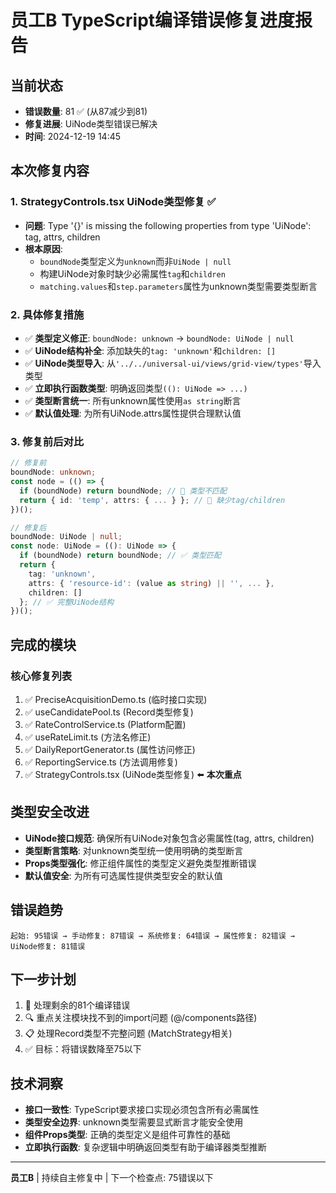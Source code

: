 # 员工B TypeScript编译错误修复进度报告

## 当前状态
- **错误数量**: 81 ✅ (从87减少到81)
- **修复进展**: UiNode类型错误已解决
- **时间**: 2024-12-19 14:45

## 本次修复内容

### 1. StrategyControls.tsx UiNode类型修复 ✅
- **问题**: Type '{}' is missing the following properties from type 'UiNode': tag, attrs, children
- **根本原因**: 
  - `boundNode`类型定义为`unknown`而非`UiNode | null`
  - 构建UiNode对象时缺少必需属性`tag`和`children`
  - `matching.values`和`step.parameters`属性为unknown类型需要类型断言

### 2. 具体修复措施
- ✅ **类型定义修正**: `boundNode: unknown` → `boundNode: UiNode | null`
- ✅ **UiNode结构补全**: 添加缺失的`tag: 'unknown'`和`children: []`
- ✅ **UiNode类型导入**: 从`'../../universal-ui/views/grid-view/types'`导入类型
- ✅ **立即执行函数类型**: 明确返回类型`((): UiNode => ...)`
- ✅ **类型断言统一**: 所有unknown属性使用`as string`断言
- ✅ **默认值处理**: 为所有UiNode.attrs属性提供合理默认值

### 3. 修复前后对比
```typescript
// 修复前
boundNode: unknown;
const node = (() => {
  if (boundNode) return boundNode; // 🚫 类型不匹配
  return { id: 'temp', attrs: { ... } }; // 🚫 缺少tag/children
})();

// 修复后
boundNode: UiNode | null;
const node: UiNode = ((): UiNode => {
  if (boundNode) return boundNode; // ✅ 类型匹配
  return { 
    tag: 'unknown',
    attrs: { 'resource-id': (value as string) || '', ... },
    children: []
  }; // ✅ 完整UiNode结构
})();
```

## 完成的模块

### 核心修复列表
1. ✅ PreciseAcquisitionDemo.ts (临时接口实现)
2. ✅ useCandidatePool.ts (Record类型修复)
3. ✅ RateControlService.ts (Platform配置)
4. ✅ useRateLimit.ts (方法名修正)
5. ✅ DailyReportGenerator.ts (属性访问修正)
6. ✅ ReportingService.ts (方法调用修复)
7. ✅ StrategyControls.tsx (UiNode类型修复) ⬅️ **本次重点**

## 类型安全改进
- **UiNode接口规范**: 确保所有UiNode对象包含必需属性(tag, attrs, children)
- **类型断言策略**: 对unknown类型统一使用明确的类型断言
- **Props类型强化**: 修正组件属性的类型定义避免类型推断错误
- **默认值安全**: 为所有可选属性提供类型安全的默认值

## 错误趋势
```
起始: 95错误 → 手动修复: 87错误 → 系统修复: 64错误 → 属性修复: 82错误 → UiNode修复: 81错误
```

## 下一步计划
1. 🎯 处理剩余的81个编译错误
2. 🔍 重点关注模块找不到的import问题 (@/components路径)
3. 📋 处理Record类型不完整问题 (MatchStrategy相关)
4. ✅ 目标：将错误数降至75以下

## 技术洞察
- **接口一致性**: TypeScript要求接口实现必须包含所有必需属性
- **类型安全边界**: unknown类型需要显式断言才能安全使用
- **组件Props类型**: 正确的类型定义是组件可靠性的基础
- **立即执行函数**: 复杂逻辑中明确返回类型有助于编译器类型推断

---
**员工B** | 持续自主修复中 | 下一个检查点: 75错误以下